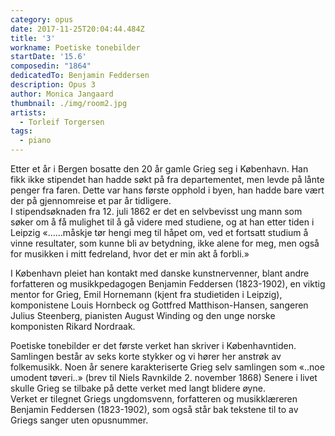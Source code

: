 ```yaml
---
category: opus
date: 2017-11-25T20:04:44.484Z
title: '3'
workname: Poetiske tonebilder
startDate: '15.6'
composedin: "1864"
dedicatedTo: Benjamin Feddersen
description: Opus 3
author: Monica Jangaard
thumbnail: ./img/room2.jpg
artists:
  - Torleif Torgersen
tags:
  - piano
---
```

Etter et år i Bergen bosatte den 20 år gamle Grieg seg i København. Han fikk ikke stipendet han hadde søkt på fra departementet, men levde på lånte penger fra faren. Dette var hans første opphold i byen, han hadde bare vært der på gjennomreise et par år tidligere.  
I stipendsøknaden fra 12. juli 1862 er det en selvbevisst ung mann som søker om å få mulighet til å gå videre med studiene, og at han etter tiden i Leipzig «……måskje tør hengi meg til håpet om, ved et fortsatt studium å vinne resultater, som kunne bli av betydning, ikke alene for meg, men også for musikken i mitt fedreland, hvor det er min akt å forbli.»

I København pleiet han kontakt med danske kunstnervenner, blant andre forfatteren og musikkpedagogen Benjamin Feddersen (1823-1902), en viktig mentor for Grieg, Emil Hornemann (kjent fra studietiden i Leipzig), komponistene Louis Hornbeck og Gottfred Matthison-Hansen, sangeren Julius Steenberg, pianisten August Winding og den unge norske komponisten Rikard Nordraak.

Poetiske tonebilder er det første verket han skriver i Københavntiden. Samlingen består av seks korte stykker og vi hører her anstrøk av folkemusikk. Noen år senere karakteriserte Grieg selv samlingen som «..noe umodent tøveri..» (brev til Niels Ravnkilde 2. november 1868) Senere i livet skulle Grieg se tilbake på dette verket med langt blidere øyne.  
Verket er tilegnet Griegs ungdomsvenn, forfatteren og musikklæreren Benjamin Feddersen (1823-1902), som også står bak tekstene til to av Griegs sanger uten opusnummer.
